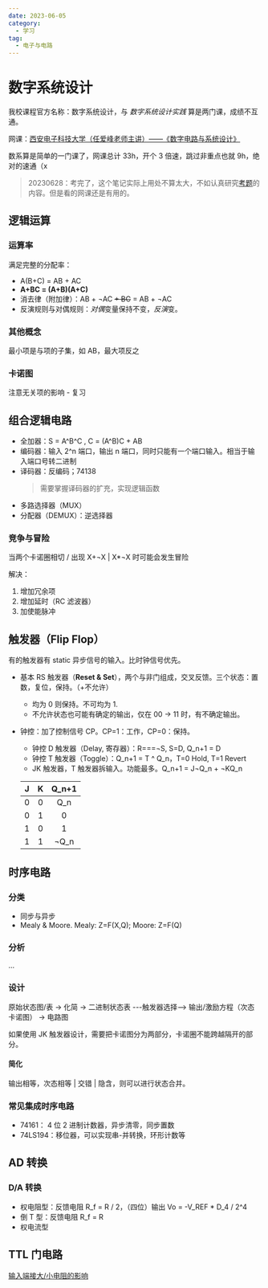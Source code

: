 ```yaml
---
date: 2023-06-05
category:
  - 学习
tag:
  - 电子与电路
---
```


# 数字系统设计

我校课程官方名称：数字系统设计，与 _数字系统设计实践_ 算是两门课，成绩不互通。

网课：[西安电子科技大学（任爱峰老师主讲）——《数字电路与系统设计》](https://www.bilibili.com/video/BV1av411p7j2)

数系算是简单的一门课了，网课总计 33h，开个 3 倍速，跳过非重点也就 9h，绝对的速通（x

> 20230628：考完了，这个笔记实际上用处不算太大，不如认真研究[考题](https://github.com/lxl66566/my-college-files/tree/main/信息科学与工程学院/数字系统设计)的内容。但是看的网课还是有用的。

## 逻辑运算

### 运算率

满足完整的分配率：

- A(B+C) = AB + AC
- **A+BC = (A+B)(A+C)**
- 消去律（附加律）：AB + ¬AC ~~+ BC~~ = AB + ¬AC
- 反演规则与对偶规则：*对偶*变量保持不变，*反演*变。

### 其他概念

最小项是与项的子集，如 AB，最大项反之

### 卡诺图

注意无关项的影响 - 复习

## 组合逻辑电路

- 全加器：S = A^B^C , C = (A^B)C + AB
- 编码器：输入 2^n 端口，输出 n 端口，同时只能有一个端口输入。相当于输入端口号转二进制
- 译码器：反编码；74138
  > 需要掌握译码器的扩充，实现逻辑函数
- 多路选择器（MUX）
- 分配器（DEMUX）：逆选择器

### 竞争与冒险

当两个卡诺圈相切 / 出现 X+¬X | X\*¬X 时可能会发生冒险

解决：

1. 增加冗余项
2. 增加延时（RC 滤波器）
3. 加使能脉冲

## 触发器（Flip Flop）

有的触发器有 static 异步信号的输入。比时钟信号优先。

- 基本 RS 触发器（**Reset & Set**），两个与非门组成，交叉反馈。三个状态：置数，复位，保持。（+不允许）
  - 均为 0 则保持。不可均为 1.
  - 不允许状态也可能有确定的输出，仅在 00 -> 11 时，有不确定输出。
- 钟控：加了控制信号 CP。CP=1：工作，CP=0：保持。

  - 钟控 D 触发器（Delay, 寄存器）：R===¬S, S=D, Q_n+1 = D
  - 钟控 T 触发器（Toggle）：Q_n+1 = T ^ Q_n，T=0 Hold, T=1 Revert
  - JK 触发器，T 触发器拆输入。功能最多。Q_n+1 = J¬Q_n + ¬KQ_n

  |  J  |  K  | Q_n+1 |
  | :-: | :-: | :---: |
  |  0  |  0  |  Q_n  |
  |  0  |  1  |   0   |
  |  1  |  0  |   1   |
  |  1  |  1  | ¬Q_n  |

## 时序电路

### 分类

- 同步与异步
- Mealy & Moore. Mealy: Z=F(X,Q); Moore: Z=F(Q)

### 分析

...

### 设计

原始状态图/表 -> 化简 -> 二进制状态表 ---触发器选择--> 输出/激励方程（次态卡诺图） -> 电路图

如果使用 JK 触发器设计，需要把卡诺图分为两部分，卡诺圈不能跨越隔开的部分。

#### 简化

输出相等，次态相等 | 交错 | 隐含，则可以进行状态合并。

### 常见集成时序电路

- 74161： 4 位 2 进制计数器，异步清零，同步置数
- 74LS194：移位器，可以实现串-并转换，环形计数等

## AD 转换

### D/A 转换

- 权电阻型：反馈电阻 R_f = R / 2，（四位）输出 Vo = -V_REF \* D_4 / 2^4
- 倒 T 型：反馈电阻 R_f = R
- 权电流型

## TTL 门电路

[输入端接大/小电阻的影响](https://zhidao.baidu.com/question/326534526354970805.html)
